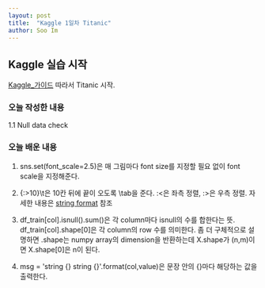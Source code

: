 ```yaml
---
layout: post
title:  "Kaggle 1일차 Titanic"
author: Soo Im
---
```


## Kaggle 실습 시작
[Kaggle_가이드](https://kaggle-kr.tistory.com/17?category=868316) 따라서 Titanic 시작.  

### 오늘 작성한 내용  
1.1 Null data check  
### 오늘 배운 내용  
1. sns.set(font_scale=2.5)은 매 그림마다 font size를 지정할 필요 없이 font scale을 지정해준다.  
  
2. {:>10}\t은 10칸 뒤에 끝이 오도록 \tab을 준다. :<은 좌측 정렬, :>은 우측 정렬. 자세한 내용은 [string format](https://www.w3schools.com/python/ref_string_format.asp) 참조  
  
3. df_train[col].isnull().sum()은 각 column마다 isnull의 수를 합한다는 뜻.  
df_train[col].shape[0]은 각 column의 row 수를 의미한다. 좀 더 구체적으로 설명하면 .shape는 numpy array의 dimension을 반환하는데 X.shape가 (n,m)이면 X.shape[0]은 n이 된다.
  
4. msg = 'string {} string {}'.format(col,value)은 문장 안의 {}마다 해당하는 값을 출력한다.
